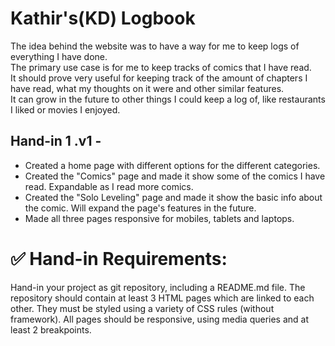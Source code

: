 # Kathir's(KD) Logbook  

The idea behind the website was to have a way for me to keep logs of everything I have done.  
The primary use case is for me to keep tracks of comics that I have read.  
It should prove very useful for keeping track of the amount of chapters I have read, what my thoughts on it were and other similar features.  
It can grow in the future to other things I could keep a log of, like restaurants I liked or movies I enjoyed.  

## Hand-in 1 .v1 -  

- Created a home page  with different options for the different categories.  
- Created the "Comics" page and made it show some of the comics I have read. Expandable as I read more comics.  
- Created the "Solo Leveling" page and made it show the basic info about the comic. Will expand the page's features in the future.  
- Made all three pages responsive for mobiles, tablets and laptops.  

# ✅ Hand-in Requirements:
Hand-in your project as git repository, including a README.md file. The repository should contain at least 3 HTML pages which are linked to each other. They must be styled using a variety of CSS rules (without framework). All pages should be responsive, using media queries and at least 2 breakpoints. 
